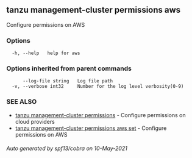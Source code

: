 ## tanzu management-cluster permissions aws

Configure permissions on AWS

### Options

```
  -h, --help   help for aws
```

### Options inherited from parent commands

```
      --log-file string   Log file path
  -v, --verbose int32     Number for the log level verbosity(0-9)
```

### SEE ALSO

* [tanzu management-cluster permissions](tanzu_management-cluster_permissions.md)	 - Configure permissions on cloud providers
* [tanzu management-cluster permissions aws set](tanzu_management-cluster_permissions_aws_set.md)	 - Configure permissions on AWS

###### Auto generated by spf13/cobra on 10-May-2021
